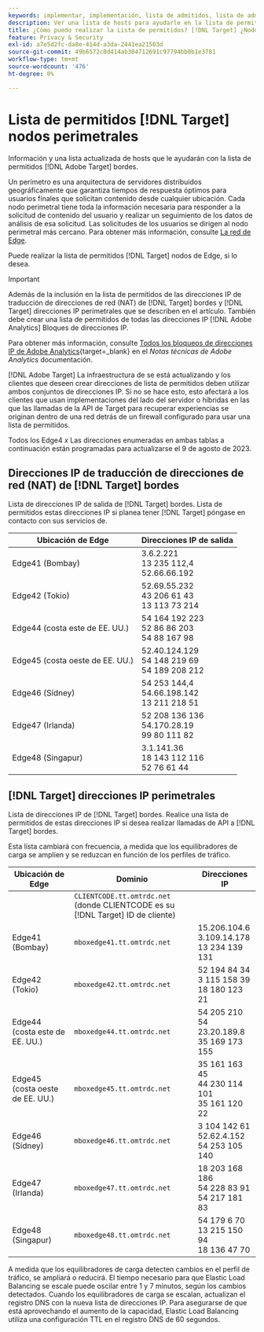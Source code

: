 ```yaml
---
keywords: implementar, implementación, lista de admitidos, lista de admitidos, lista de permitidos, lista de permitidos, edge, edge, $9
description: Ver una lista de hosts para ayudarle en la lista de permitidos [!DNL Adobe Target] perímetros (nodos de servidor distribuidos geográficamente que garantizan tiempos de respuesta óptimos para los usuarios finales).
title: ¿Cómo puedo realizar la Lista de permitidos? [!DNL Target] ¿Nodos perimetrales?
feature: Privacy & Security
exl-id: a7e5d2fc-da8e-414d-a3da-2441ea21503d
source-git-commit: 49b6572c0d414ab304712691c97794bb0b1e3781
workflow-type: tm+mt
source-wordcount: '476'
ht-degree: 0%

---
```


# Lista de permitidos [!DNL Target] nodos perimetrales

Información y una lista actualizada de hosts que le ayudarán con la lista de permitidos [!DNL Adobe Target] bordes.

Un perímetro es una arquitectura de servidores distribuidos geográficamente que garantiza tiempos de respuesta óptimos para usuarios finales que solicitan contenido desde cualquier ubicación. Cada nodo perimetral tiene toda la información necesaria para responder a la solicitud de contenido del usuario y realizar un seguimiento de los datos de análisis de esa solicitud. Las solicitudes de los usuarios se dirigen al nodo perimetral más cercano. Para obtener más información, consulte [La red de Edge](https://experienceleague.adobe.com/docs/target/using/introduction/how-target-works.html#concept_0AE2ED8E9DE64288A8B30FCBF1040934).

Puede realizar la lista de permitidos [!DNL Target] nodos de Edge, si lo desea.

>[!IMPORTANT]
>
>Además de la inclusión en la lista de permitidos de las direcciones IP de traducción de direcciones de red (NAT) de [!DNL Target] bordes y [!DNL Target] direcciones IP perimetrales que se describen en el artículo. También debe crear una lista de permitidos de todas las direcciones IP [!DNL Adobe Analytics] Bloques de direcciones IP.
>
>Para obtener más información, consulte [Todos los bloqueos de direcciones IP de Adobe Analytics](https://experienceleague.adobe.com/docs/analytics/technotes/ip-addresses.html?lang=en#all-adobe-analytics-ip-address-blocks){target=_blank} en el *Notas técnicas de Adobe Analytics* documentación.
>
>[!DNL Adobe Target] La infraestructura de se está actualizando y los clientes que deseen crear direcciones de lista de permitidos deben utilizar ambos conjuntos de direcciones IP. Si no se hace esto, esto afectará a los clientes que usan implementaciones del lado del servidor o híbridas en las que las llamadas de la API de Target para recuperar experiencias se originan dentro de una red detrás de un firewall configurado para usar una lista de permitidos.
>
>Todos los Edge4 *x* Las direcciones enumeradas en ambas tablas a continuación están programadas para actualizarse el 9 de agosto de 2023.

## Direcciones IP de traducción de direcciones de red (NAT) de [!DNL Target] bordes

Lista de direcciones IP de salida de [!DNL Target] bordes. Lista de permitidos estas direcciones IP si planea tener [!DNL Target] póngase en contacto con sus servicios de.

| Ubicación de Edge | Direcciones IP de salida |
| --- | --- |
| Edge41 (Bombay) | 3.6.2.221<br />13 235 112,4 <br />52.66.66.192 |
| Edge42 (Tokio) | 52.69.55.232<br />43 206 61 43 <br />13 113 73 214 |
| Edge44 (costa este de EE. UU.) | 54 164 192 223<br />52 86 86 203 <br />54 88 167 98 |
| Edge45 (costa oeste de EE. UU.) | 52.40.124.129<br />54 148 219 69 <br />54 189 208 212 |
| Edge46 (Sídney) | 54 253 144,4<br />54.66.198.142 <br />13 211 218 51 |
| Edge47 (Irlanda) | 52 208 136 136<br />54.170.28.19 <br />99 80 111 82 |
| Edge48 (Singapur) | 3.1.141.36<br />18 143 112 116 <br />52 76 61 44 |

## [!DNL Target] direcciones IP perimetrales

Lista de direcciones IP de [!DNL Target] bordes. Realice una lista de permitidos de estas direcciones IP si desea realizar llamadas de API a [!DNL Target] bordes.

Esta lista cambiará con frecuencia, a medida que los equilibradores de carga se amplíen y se reduzcan en función de los perfiles de tráfico.

| Ubicación de Edge | Dominio | Direcciones IP |
| --- | --- | --- |
|  | `CLIENTCODE.tt.omtrdc.net`<br />(donde CLIENTCODE es su [!DNL Target] ID de cliente) |  |
| Edge41 (Bombay) | `mboxedge41.tt.omtrdc.net` | 15.206.104.6<br />3.109.14.178 <br />13 234 139 131 |
| Edge42 (Tokio) | `mboxedge42.tt.omtrdc.net` | 52 194 84 34<br />3 115 158 39 <br />18 180 123 21 |
| Edge44 (costa este de EE. UU.) | `mboxedge44.tt.omtrdc.net` | 54 205 210 54<br />23.20.189.8 <br />35 169 173 155 |
| Edge45 (costa oeste de EE. UU.) | `mboxedge45.tt.omtrdc.net` | 35 161 163 45<br />44 230 114 101 <br />35 161 120 22 |
| Edge46 (Sídney) | `mboxedge46.tt.omtrdc.net` | 3 104 142 61<br />52.62.4.152 <br />54 253 105 140 |
| Edge47 (Irlanda) | `mboxedge47.tt.omtrdc.net` | 18 203 168 186<br />54 228 83 91 <br />54 217 181 83 |
| Edge48 (Singapur) | `mboxedge48.tt.omtrdc.net` | 54 179 6 70<br />13 215 150 94 <br />18 136 47 70 |

A medida que los equilibradores de carga detecten cambios en el perfil de tráfico, se ampliará o reducirá. El tiempo necesario para que Elastic Load Balancing se escale puede oscilar entre 1 y 7 minutos, según los cambios detectados. Cuando los equilibradores de carga se escalan, actualizan el registro DNS con la nueva lista de direcciones IP. Para asegurarse de que está aprovechando el aumento de la capacidad, Elastic Load Balancing utiliza una configuración TTL en el registro DNS de 60 segundos.
